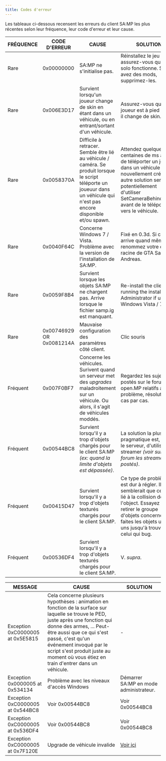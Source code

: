```yaml
---
title: Codes d'erreur
---
```


Les tableaux ci-dessous recensent les erreurs du client SA:MP les plus récentes selon leur fréquence, leur code d'erreur et leur cause. 

| FRÉQUENCE | CODE D'ERREUR            | CAUSE                                                                                                                                                                                                                      | SOLUTION                                                                                                                                                                                                                                                                             |
| --------- | ------------------------ | -------------------------------------------------------------------------------------------------------------------------------------------------------------------------------------------------------------------------- | ------------------------------------------------------------------------------------------------------------------------------------------------------------------------------------------------------------------------------------------------------------------------------------ |
| Rare      | 0x00000000               | SA:MP ne s'initialise pas.                                                                                                                                                                                                 | Réinstallez le jeu et assurez-vous que le solo fonctionne. Si vous avez des mods, supprimez-les.                                                                                                                                                                                     |
| Rare      | 0x006E3D17               | Survient lorsqu'un joueur change de skin en étant dans un véhicule, ou en entrant/sortant d'un véhicule.                                                                                                                   | Assurez-vous que le joueur est à pied quand il change de skin.                                                                                                                                                                                                                       |
| Rare      | 0x0058370A               | Difficile à retracer. Semble être lié au véhicule / caméra. Se produit lorsque le script téléporte un joueuur dans un véhicule qui n'est pas encore disponible et/ou spawn.                                                | Attendez quelques centaines de ms avant de téléporter un joueur dans un véhicule nouvellement créé. Une autre solution serait potentiellement d'utiliser SetCameraBehindPlayer avant de le téléporter vers le véhicule.                                                              |
| Rare      | 0x0040F64C               | Concerne Windows 7 / Vista. Problème avec la version de l'installation de SA:MP.                                                                                                                                           | Fixé en 0.3d. Si cela arrive quand même, renommez votre dossier racine de GTA San Andreas.                                                                                                                                                                                           |
| Rare      | 0x0059F8B4               | Survient lorsque les objets SA:MP ne chargent pas. Arrive lorsque le fichier samp.ig est manquant.                                                                                                                         | Re-install the client. Try running the installer as Administrator if using Windows Vista / 7.                                                                                                                                                                                        |
| Rare      | 0x00746929 OR 0x0081214A | Mauvaise configuration des paramètres côté client.                                                                                                                                                                         | Clic souris                                                                                                                                                                                                                                                                          |
| Fréquent  | 0x007F0BF7               | Concerne les véhicules. Surivent quand un serveur met des _upgrades_ maladroitement sur un véhicule. Ou alors, il s'agit de véhicules moddés.                                                                              | Regardez les sujets postés sur le forum open.MP relatifs à ce problème, résolution au cas par cas.                                                                                                                                                                                   |
| Fréquent  | 0x00544BC8               | Survient lorsqu'il y a trop d'objets chargés pour le client SA:MP _(ex: quand la limite d'objets est dépassée)_.                                                                                                           | La solution la plus pragmatique est, pour le serveur, d'utiliser un streamer _(voir sur le forum les streamers postés)_.                                                                                                                                                             |
| Fréquent  | 0x00415D47               | Survient lorsqu'il y a trop d'objets texturés chargés pour le client SA:MP.                                                                                                                                                | Ce type de problème est dur à régler. Il semblerait que ce soit lié à la collision de l'object. Essayez de retirer le groupe d'objets concerné, et faites les objets uns à uns jusqu'à trouver celui qui bug.                                                                        |
| Fréquent  | 0x00536DF4               | Survient lorsqu'il y a trop d'objets texturés chargés pour le client SA:MP.                                                                                                                                                | V. _supra_.                                                                                                                                                                                                                                                                          |

| MESSAGE                          | CAUSE                                                                                                                                                                                                                                                                                                                                                                                                                                               | SOLUTION                                         |
| -------------------------------- | --------------------------------------------------------------------------------------------------------------------------------------------------------------------------------------------------------------------------------------------------------------------------------------------------------------------------------------------------------------------------------------------------------------------------------------------------- | ------------------------------------------------ |
| Exception 0xC0000005 at 0x5E5815 | Cela concerne plusieurs hypothèses : animation en fonction de la surface sur laquelle se trouve le PED, juste après une fonction qui donne des armes, ... Peut-être aussi que ce qui s'est passé, c'est qu'un événement invoqué par le script s'est produit juste au moment où vous étiez en train d'entrer dans un véhicule.                                                                                                                       | -                                                |
| Exception 0x0000005 at 0x534134  | Problème avec les niveaux d'accès Windows                                                                                                                                                                                                                                                                                                                                                                                                           | Démarrer SA:MP en mode administrateur.           |
| Exception 0xC0000005 at 0x544BC8 | Voir 0x00544BC8                                                                                                                                                                                                                                                                                                                                                                                                                                     | Voir 0x00544BC8                                  |
| Exception 0xC0000005 at 0x536DF4 | Voir 0x00544BC8                                                                                                                                                                                                                                                                                                                                                                                                                                     | Voir 0x00544BC8                                  |
| Exception 0xC0000005 at 0x7F120E | Upgrade de véhicule invalide                                                                                                                                                                                                                                                                                                                                                                                                                        | [Voir ici](CommonIssues)                         |
